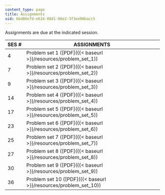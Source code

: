 ```yaml
---
content_type: page
title: Assignments
uid: 6bd86e7d-e616-08d1-86e2-3f3ee86bacc5
---
```


Assignments are due at the indicated session.

| SES # | ASSIGNMENTS |
| --- | --- |
| 4 | Problem set 1 ([PDF]({{< baseurl >}}/resources/problem_set_1)) |
| 7 | Problem set 2 ([PDF]({{< baseurl >}}/resources/problem_set_2)) |
| 9 | Problem set 3 ([PDF]({{< baseurl >}}/resources/problem_set_3)) |
| 14 | Problem set 4 ([PDF]({{< baseurl >}}/resources/problem_set_4)) |
| 17 | Problem set 5 ([PDF]({{< baseurl >}}/resources/problem_set_5)) |
| 23 | Problem set 6 ([PDF]({{< baseurl >}}/resources/problem_set_6)) |
| 25 | Problem set 7 ([PDF]({{< baseurl >}}/resources/problem_set_7)) |
| 27 | Problem set 8 ([PDF]({{< baseurl >}}/resources/problem_set_8)) |
| 30 | Problem set 9 ([PDF]({{< baseurl >}}/resources/problem_set_9)) |
| 36 | Problem set 10 ([PDF]({{< baseurl >}}/resources/problem_set_10))